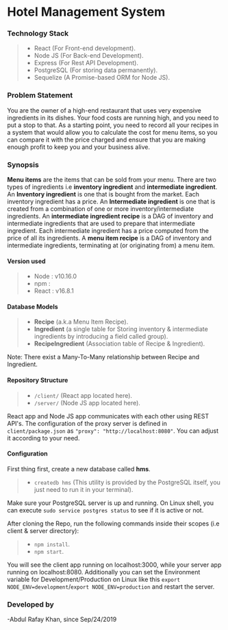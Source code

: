 # Hotel Management System


### Technology Stack

> - React (For Front-end development).
> - Node JS (For Back-end Development).
> - Express (For Rest API Development).
> - PostgreSQL (For storing data permanently).
> - Sequelize (A Promise-based ORM for Node JS).

### Problem Statement

You are the owner of a high-end restaurant that uses very expensive ingredients in its dishes. Your food costs are running high, and you need to put a stop to that. As a starting point, you need to record all your recipes in a system that would allow you to calculate the cost for menu items, so you can compare it with the price charged and ensure that you are making enough profit to keep you and your business alive.


### Synopsis

**Menu items** are the items that can be sold from your menu.
There are two types of ingredients i.e **inventory ingredient** and **intermediate ingredient**.
An **Inventory ingredient** is one that is bought from the market. Each inventory ingredient has a price.
An **Intermediate ingredient** is one that is created from a combination of one or more inventory/intermediate ingredients. 
An **intermediate ingredient recipe** is a DAG of inventory and intermediate ingredients that are used to prepare that intermediate ingredient.
Each intermediate ingredient has a price computed from the price of all its ingredients.
A **menu item recipe** is a DAG of inventory and intermediate ingredients, terminating at (or originating from) a menu item.

#### Version used

> - Node : v10.16.0
> - npm : 
> - React : v16.8.1

#### Database Models

> - **Recipe** (a.k.a Menu Item Recipe).
> - **Ingredient** (a single table for Storing inventory & intermediate ingredients by introducing a field called group).
> - **RecipeIngredient** (Association table of Recipe & Ingredient).

Note: There exist a Many-To-Many relationship between Recipe and Ingredient.

#### Repository Structure

> - ```/client/``` (React app located here).
> - ```/server/``` (Node JS app located here).

React app and Node JS app communicates with each other using REST API's. The configuration of the proxy server is defined in ```client/package.json``` as ```"proxy": "http://localhost:8080"```. You can adjust it according to your need.

#### Configuration

First thing first, create a new database called **hms**.

> - ```createdb hms``` (This utility is provided by the PostgreSQL itself, you just need to run it in your terminal).

Make sure your PostgreSQL server is up and running. On Linux shell, you can execute ```sudo service postgres status``` to see if it is active or not.

After cloning the Repo, run the following commands inside their scopes (i.e client & server directory):

> - ```npm install```.
> - ```npm start```.

You will see the client app running on localhost:3000, while your server app running on localhost:8080. Additionally you can set the Environment variable for Development/Production on Linux like this ```export NODE_ENV=development```/```export NODE_ENV=production``` and restart the server.


### Developed by
-Abdul Rafay Khan, since Sep/24/2019